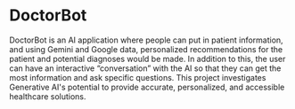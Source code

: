 # DoctorBot
DoctorBot is an AI application where people can put in patient information, and using Gemini and Google data, personalized recommendations for the patient and potential diagnoses would be made. In addition to this, the user can have an interactive “conversation” with the AI so that they can get the most information and ask specific questions. This project investigates Generative AI's potential to provide accurate, personalized, and accessible healthcare solutions.
